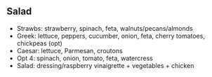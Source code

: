 ## Salad

- Strawbs: strawberry, spinach, feta, walnuts/pecans/almonds
- Greek: lettuce, peppers, cucumber, onion, feta, cherry tomatoes, chickpeas (opt)
- Caesar: lettuce, Parmesan, croutons
- Opt 4: spinach, onion, tomato, feta, watercress
- Salad: dressing/raspberry vinaigrette + vegetables + chicken